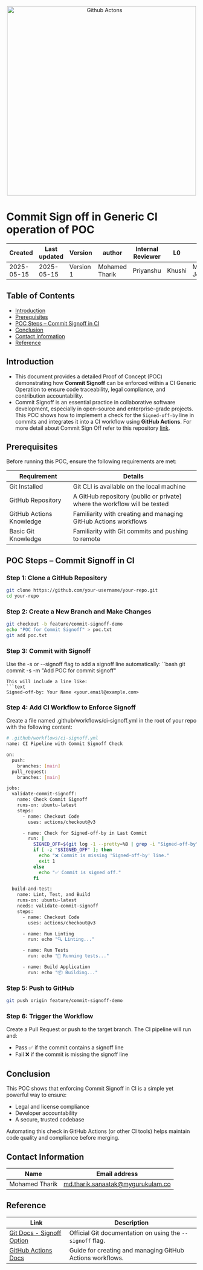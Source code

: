<p align="center">
<img src="https://github.com/user-attachments/assets/f2604b76-0642-4711-b976-9415e8b6b64c" alt="Github Actons" width="500"/>
</p>

# **Commit Sign off in Generic CI operation of POC**

| Created        | Last updated      | Version         | author|  Internal Reviewer | L0 | L1 | L2|
|----------------|----------------|-----------------|-----------------|-----|------|----|----|
| 2025-05-15  | 2025-05-15   |     Version 1         |  Mohamed Tharik |Priyanshu|Khushi|Mukul Joshi |Piyush Upadhyay|

## Table of Contents
- [Introduction](#introduction)
- [Prerequisites](#prerequisites)
- [POC Steps – Commit Signoff in CI](#poc-steps--commit-signoff-in-ci)
- [Conclusion](#conclusion)
- [Contact Information](#contact-information)
- [Reference](#reference)

## Introduction 
- This document provides a detailed Proof of Concept (POC) demonstrating how **Commit Signoff** can be enforced within a CI Generic Operation to ensure code traceability, legal compliance, and contribution accountability.
- Commit Signoff is an essential practice in collaborative software development, especially in open-source and enterprise-grade projects. This POC shows how to implement a check for the `Signed-off-by` line in commits and integrates it into a CI workflow using **GitHub Actions**.
For more detail about Commit Sign Off refer to this repository [link]().

## Prerequisites

Before running this POC, ensure the following requirements are met:

| Requirement             | Details                                                                 |
|-------------------------|-------------------------------------------------------------------------|
| Git Installed           | Git CLI is available on the local machine                               |
| GitHub Repository       | A GitHub repository (public or private) where the workflow will be tested |
| GitHub Actions Knowledge| Familiarity with creating and managing GitHub Actions workflows          |
| Basic Git Knowledge     | Familiarity with Git commits and pushing to remote                      |

## POC Steps – Commit Signoff in CI

### Step 1: Clone a GitHub Repository
```bash
git clone https://github.com/your-username/your-repo.git
cd your-repo
```
### Step 2: Create a New Branch and Make Changes
```bash
git checkout -b feature/commit-signoff-demo
echo "POC for Commit Signoff" > poc.txt
git add poc.txt
```
### Step 3: Commit with Signoff
Use the -s or --signoff flag to add a signoff line automatically:
``bash
git commit -s -m "Add POC for commit signoff"
```
This will include a line like:
```text
Signed-off-by: Your Name <your.email@example.com>
```
### Step 4: Add CI Workflow to Enforce Signoff
Create a file named .github/workflows/ci-signoff.yml in the root of your repo with the following content:
```bash
# .github/workflows/ci-signoff.yml
name: CI Pipeline with Commit Signoff Check

on:
  push:
    branches: [main]
  pull_request:
    branches: [main]

jobs:
  validate-commit-signoff:
    name: Check Commit Signoff
    runs-on: ubuntu-latest
    steps:
      - name: Checkout Code
        uses: actions/checkout@v3

      - name: Check for Signed-off-by in Last Commit
        run: |
          SIGNED_OFF=$(git log -1 --pretty=%B | grep -i "Signed-off-by")
          if [ -z "$SIGNED_OFF" ]; then
            echo "❌ Commit is missing 'Signed-off-by' line."
            exit 1
          else
            echo "✅ Commit is signed off."
          fi

  build-and-test:
    name: Lint, Test, and Build
    runs-on: ubuntu-latest
    needs: validate-commit-signoff
    steps:
      - name: Checkout Code
        uses: actions/checkout@v3

      - name: Run Linting
        run: echo "🔍 Linting..."

      - name: Run Tests
        run: echo "🧪 Running tests..."

      - name: Build Application
        run: echo "📦 Building..."
```
### Step 5: Push to GitHub
```bash
git push origin feature/commit-signoff-demo
```
### Step 6: Trigger the Workflow
Create a Pull Request or push to the target branch. The CI pipeline will run and:

- Pass ✅ if the commit contains a signoff line
- Fail ❌ if the commit is missing the signoff line

## Conclusion

This POC shows that enforcing Commit Signoff in CI is a simple yet powerful way to ensure:

- Legal and license compliance  
- Developer accountability  
- A secure, trusted codebase  

Automating this check in GitHub Actions (or other CI tools) helps maintain code quality and compliance before merging.

## Contact Information
| Name | Email address         |
|------|------------------------|
| Mohamed Tharik  | md.tharik.sanaatak@mygurukulam.co    |

## Reference

| Link                                                                                                         | Description                                                       |
|--------------------------------------------------------------------------------------------------------------|-------------------------------------------------------------------|
| [Git Docs - Signoff Option](https://git-scm.com/docs/git-commit#Documentation/git-commit.txt--s) | Official Git documentation on using the `--signoff` flag.         |
| [GitHub Actions Docs](https://docs.github.com/en/actions)                                        | Guide for creating and managing GitHub Actions workflows.         |
